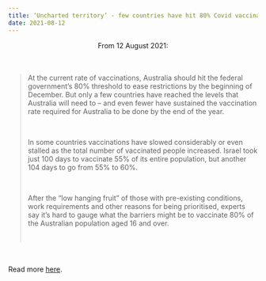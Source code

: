 ```yaml
---
title: ‘Uncharted territory’ - few countries have hit 80% Covid vaccination target Australia has set to ease restrictions
date: 2021-08-12
---
```


<center>From 12 August 2021:</center><br><br>

<blockquote><p>At the current rate of vaccinations, Australia should hit the federal government’s 80% threshold to ease restrictions by the beginning of December. But only a few countries have reached the levels that Australia will need to – and even fewer have sustained the vaccination rate required for Australia to be done by the end of the year.</p><br>

<p>In some countries vaccinations have slowed considerably or even stalled as the total number of vaccinated people increased. Israel took just 100 days to vaccinate 55% of its entire population, but another 104 days to go from 55% to 60%.</p><br>

<p>After the “low hanging fruit” of those with pre-existing conditions, work requirements and other reasons for being prioritised, experts say it’s hard to gauge what the barriers might be to vaccinate 80% of the Australian population aged 16 and over.</p><br>

</blockquote><br>

<p>Read more <a href="https://www.theguardian.com/society/2021/aug/13/uncharted-territory-few-countries-have-hit-80-covid-vaccination-target-australia-has-set-to-ease-restrictions">here</a>.</p>